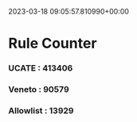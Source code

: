 2023-03-18 09:05:57.810990+00:00
# Rule Counter 
 ### UCATE : 413406

 ### Veneto : 90579

 ### Allowlist : 13929